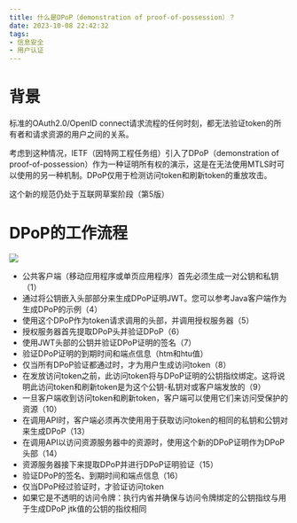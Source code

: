 ```yaml
---
title: 什么是DPoP（demonstration of proof-of-possession）？
date: 2023-10-08 22:42:32
tags: 
- 信息安全
- 用户认证
---
```


# 背景
标准的OAuth2.0/OpenID connect请求流程的任何时刻，都无法验证token的所有者和请求资源的用户之间的关系。

考虑到这种情况，IETF（因特网工程任务组）引入了DPoP（demonstration of proof-of-possession）作为一种证明所有权的演示，这是在无法使用MTLS时可以使用的另一种机制。DPoP仅用于检测访问token和刷新token的重放攻击。

这个新的规范仍处于互联网草案阶段（第5版）

# DPoP的工作流程
![](/images/DPoP_flow.png)

- 公共客户端（移动应用程序或单页应用程序）首先必须生成一对公钥和私钥（1）
- 通过将公钥嵌入头部部分来生成DPoP证明JWT。您可以参考Java客户端作为生成DPoP的示例（4）
- 使用这个DPoP作为token请求调用的头部，并调用授权服务器（5）
- 授权服务器首先提取DPoP头并验证DPoP（6）
- 使用JWT头部的公钥并验证DPoP证明的签名（7）
- 验证DPoP证明的到期时间和端点信息（htm和htu值）
- 仅当所有DPoP验证都通过时，才为用户生成访问token（8）
- 在发放访问token之前，此访问token将与DPoP证明的公钥指纹绑定。这将说明此访问token和刷新token是为这个公钥-私钥对或客户端发放的（9）
- 一旦客户端收到访问token和刷新token，客户端可以使用它们来访问受保护的资源（10）
- 在调用API时，客户端必须再次使用用于获取访问token的相同的私钥和公钥对来生成DPoP（13）
- 在调用API以访问资源服务器中的资源时，使用这个新的DPoP证明作为DPoP头部（14）
- 资源服务器接下来提取DPoP并进行DPoP证明验证（15）
- 验证DPoP的签名、到期时间和端点信息（16）
- 仅当DPoP经过验证时，才验证访问token
- 如果它是不透明的访问令牌：执行内省并确保与访问令牌绑定的公钥指纹与用于生成DPoP jtk值的公钥的指纹相同